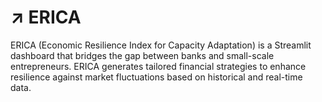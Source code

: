 # ↗️ ERICA

ERICA (Economic Resilience Index for Capacity Adaptation) is a Streamlit dashboard that bridges the gap between banks and small-scale entrepreneurs. ERICA generates tailored financial strategies to enhance resilience against market fluctuations based on historical and real-time data.
